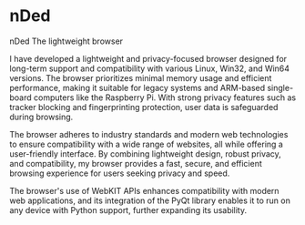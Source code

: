 # nDed
nDed The lightweight browser

I have developed a lightweight and privacy-focused browser designed for long-term support and compatibility with various Linux, Win32, and Win64 versions. The browser prioritizes minimal memory usage and efficient performance, making it suitable for legacy systems and ARM-based single-board computers like the Raspberry Pi. With strong privacy features such as tracker blocking and fingerprinting protection, user data is safeguarded during browsing. 

The browser adheres to industry standards and modern web technologies to ensure compatibility with a wide range of websites, all while offering a user-friendly interface. By combining lightweight design, robust privacy, and compatibility, my browser provides a fast, secure, and efficient browsing experience for users seeking privacy and speed. 

The browser's use of WebKIT APIs enhances compatibility with modern web applications, and its integration of the PyQt library enables it to run on any device with Python support, further expanding its usability.
